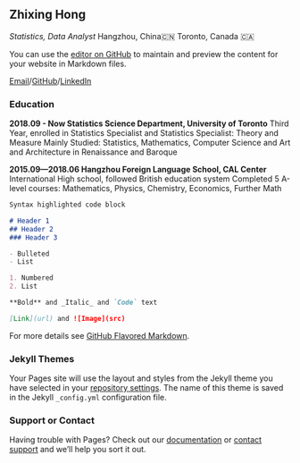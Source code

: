 ## Zhixing Hong
_Statistics, Data Analyst_    Hangzhou, China🇨🇳 Toronto, Canada 🇨🇦 

You can use the [editor on GitHub](https://github.com/ZhixingHong/digitalCV/edit/gh-pages/index.md) to maintain and preview the content for your website in Markdown files.

[Email](wisteria.hong@mail.utoronto.ca)/[GitHub](https://github.com/ZhixingHong)/[LinkedIn]()

### Education

**2018.09 - Now     Statistics Science Department, University of Toronto**
Third Year, enrolled in Statistics Specialist and Statistics Specialist: Theory and Measure
Mainly Studied: Statistics, Mathematics, Computer Science and Art and Architecture in Renaissance and Baroque

**2015.09—2018.06   Hangzhou Foreign Language School, CAL Center**
International High school, followed British education system
Completed 5 A-level courses: Mathematics, Physics, Chemistry, Economics, Further Math

```markdown
Syntax highlighted code block

# Header 1
## Header 2
### Header 3

- Bulleted
- List

1. Numbered
2. List

**Bold** and _Italic_ and `Code` text

[Link](url) and ![Image](src)
```

For more details see [GitHub Flavored Markdown](https://guides.github.com/features/mastering-markdown/).

### Jekyll Themes

Your Pages site will use the layout and styles from the Jekyll theme you have selected in your [repository settings](https://github.com/ZhixingHong/digitalCV/settings). The name of this theme is saved in the Jekyll `_config.yml` configuration file.

### Support or Contact

Having trouble with Pages? Check out our [documentation](https://docs.github.com/categories/github-pages-basics/) or [contact support](https://support.github.com/contact) and we’ll help you sort it out.
